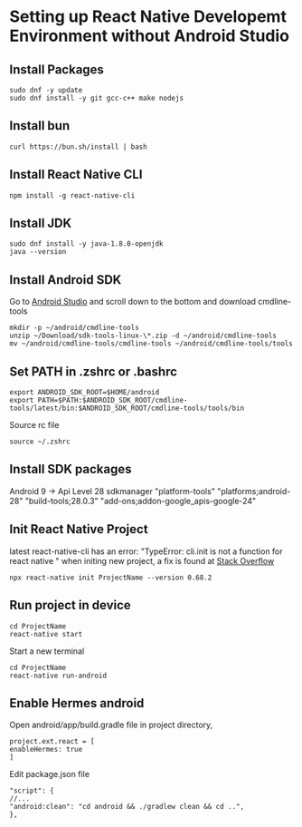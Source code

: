 # Setting up React Native Developemt Environment without Android Studio

## Install Packages

    sudo dnf -y update
    sudo dnf install -y git gcc-c++ make nodejs

## Install bun

    curl https://bun.sh/install | bash

## Install React Native CLI

    npm install -g react-native-cli

## Install JDK

    sudo dnf install -y java-1.8.0-openjdk
    java --version

## Install Android SDK

Go to [Android Studio](https://developer.android.com/studio/index.html) and scroll down to the bottom and download cmdline-tools

    mkdir -p ~/android/cmdline-tools
    unzip ~/Download/sdk-tools-linux-\*.zip -d ~/android/cmdline-tools
    mv ~/android/cmdline-tools/cmdline-tools ~/android/cmdline-tools/tools

## Set PATH in .zshrc or .bashrc

    export ANDROID_SDK_ROOT=$HOME/android
    export PATH=$PATH:$ANDROID_SDK_ROOT/cmdline-tools/latest/bin:$ANDROID_SDK_ROOT/cmdline-tools/tools/bin

Source rc file

    source ~/.zshrc

## Install SDK packages

Android 9 -> Api Level 28
sdkmanager "platform-tools" "platforms;android-28" "build-tools;28.0.3" "add-ons;addon-google_apis-google-24"

## Init React Native Project

latest react-native-cli has an error: "TypeError: cli.init is not a function for react native " when initing new project, a fix is found at [Stack Overflow](https://stackoverflow.com/questions/72768245/typeerror-cli-init-is-not-a-function-for-react-native)

    npx react-native init ProjectName --version 0.68.2

## Run project in device

    cd ProjectName
    react-native start

Start a new terminal

    cd ProjectName
    react-native run-android

## Enable Hermes android

Open android/app/build.gradle file in project directory,

    project.ext.react = [
    enableHermes: true
    ]

Edit package.json file

    "script": {
    //...
    "android:clean": "cd android && ./gradlew clean && cd ..",
    },
